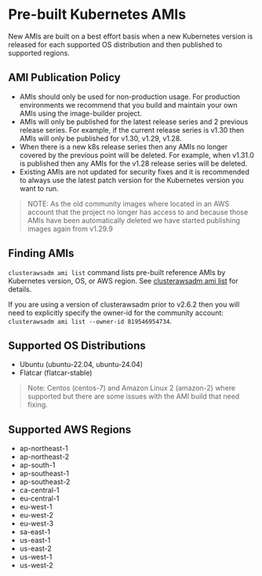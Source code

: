 # Pre-built Kubernetes AMIs

New AMIs are built on a best effort basis when a new Kubernetes version is released for each supported OS distribution and then published to supported regions.

## AMI Publication Policy

- AMIs should only be used for non-production usage. For production environments we recommend that you build and maintain your own AMIs using the image-builder project.
- AMIs will only be published for the latest release series and 2 previous release series. For example, if the current release series is v1.30 then AMIs will only be published for v1.30, v1.29, v1.28.
- When there is a new k8s release series then any AMIs no longer covered by the previous point will be deleted. For example, when v1.31.0 is published then any AMIs for the v1.28 release series will be deleted.
- Existing AMIs are not updated for security fixes and it is recommended to always use the latest patch version for the Kubernetes version you want to run.

> NOTE: As the old community images where located in an AWS account that the project no longer has access to and because those AMIs have been automatically deleted we have started publishing images again from v1.29.9

## Finding AMIs

`clusterawsadm ami list` command lists pre-built reference AMIs by Kubernetes version, OS, or AWS region. See [clusterawsadm ami list](https://cluster-api-aws.sigs.k8s.io/clusterawsadm/clusterawsadm_ami_list.html) for details.

If you are using a version of clusterawsadm prior to v2.6.2 then you will need to explicitly specify the owner-id for the community account: `clusterawsadm ami list --owner-id 819546954734`.

## Supported OS Distributions
- Ubuntu (ubuntu-22.04, ubuntu-24.04)
- Flatcar (flatcar-stable)

> Note: Centos (centos-7) and Amazon Linux 2 (amazon-2) where supported but there are some issues with the AMI build that need fixing.

## Supported AWS Regions
- ap-northeast-1
- ap-northeast-2
- ap-south-1
- ap-southeast-1
- ap-southeast-2
- ca-central-1
- eu-central-1
- eu-west-1
- eu-west-2
- eu-west-3
- sa-east-1
- us-east-1
- us-east-2
- us-west-1
- us-west-2
